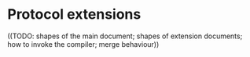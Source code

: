 # Protocol extensions

((TODO: shapes of the main document; shapes of extension documents;
how to invoke the compiler; merge behaviour))
